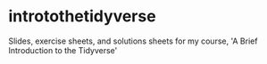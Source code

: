 # introtothetidyverse
Slides, exercise sheets, and solutions sheets for my course, 'A Brief Introduction to the Tidyverse'
